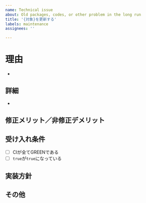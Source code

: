 ```yaml
---
name: Technical issue
about: Old packages, codes, or other problem in the long run
title: '{対象}を更新する'
labels: maintenance
assignees: ''

---
```


# 理由
- 
## 詳細
-
## 修正メリット／非修正デメリット

## 受け入れ条件
- [ ] CIが全てGREENである
- [ ] `true`が`true`になっている
## 実装方針

## その他
